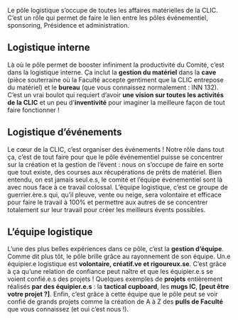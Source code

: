 Le pôle logistique s’occupe de toutes les affaires matérielles de la CLIC. C’est un rôle qui permet de faire le lien entre les pôles événementiel,  sponsoring,  Présidence et administration.

## Logistique interne
Là où le pôle permet de booster infiniment la productivité du Comité, c’est dans la logistique interne. Ça inclut la **gestion du matériel** dans la **cave** (pièce souterraine où la Faculté accepte gentiment que la CLIC entrepose du matériel) et le **bureau** (que vous connaissez normalement : INN 132). C’est un vrai boulot qui requiert d’avoir **une vision sur toutes les activités de la CLIC** et un peu d'**inventivité** pour imaginer la meilleure façon de tout faire fonctionner !

## Logistique d’événements
Le cœur de la CLIC, c’est organiser des événements ! Notre rôle dans tout ça, c’est de tout faire pour que le pôle événementiel puisse se concentrer sur la création et la gestion de l’évent : nous on s’occupe de faire en sorte que tout existe, des courses aux récupérations de prêts de matériel. Bien entendu, on est jamais seul.e.s, le comité et l’équipe événementiel sont là avec nous face à ce travail colossal. L’équipe logistique, c’est ce groupe de guerrier.ère.s qui, qu’il pleuve, vente ou neige, sera volontaire et efficace pour faire le travail à 100% et permettre aux autres de se concentrer totalement sur leur travail pour créer les meilleurs évents possibles.

## L’équipe logistique
L’une des plus belles expériences dans ce pôle, c’est la **gestion d’équipe**. Comme dit plus tôt, le pôle brille grâce au rayonnement de son équipe. Un.e équipier.e logistique est **volontaire, créatif.ve et rigoureux.se**. C’est grâce à ça qu’une relation de confiance peut naître et que les équipier.e.s se voient confié.e.s des projets ! Quelques exemples de **projets** entièrement réalisés **par des équipier.e.s** : la __tactical cupboard__, les __mugs IC__, __[peut être votre projet ?]__.
Enfin, c’est grâce à cette équipe que le pôle peut se voir confié de grands projets comme la création de A à Z des __pulls de Faculté__ que vous connaissez (et oui c’est nous !).
